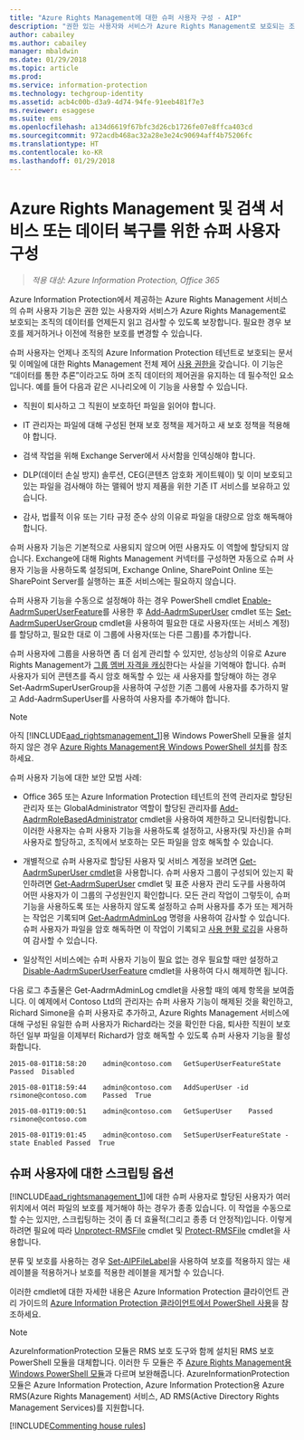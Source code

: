 ```yaml
---
title: "Azure Rights Management에 대한 슈퍼 사용자 구성 - AIP"
description: "권한 있는 사용자와 서비스가 Azure Rights Management로 보호되는 조직의 데이터를 언제든지 읽고 검사할 수 있도록 Azure Information Protection에서 제공하는 Azure Rights Management 서비스의 슈퍼 사용자 기능을 이해하고 구현합니다. 이 기능은 '데이터를 통한 추론'이라고도 하며 조직 데이터의 제어권을 유지하는 데 필수적인 요소입니다."
author: cabailey
ms.author: cabailey
manager: mbaldwin
ms.date: 01/29/2018
ms.topic: article
ms.prod: 
ms.service: information-protection
ms.technology: techgroup-identity
ms.assetid: acb4c00b-d3a9-4d74-94fe-91eeb481f7e3
ms.reviewer: esaggese
ms.suite: ems
ms.openlocfilehash: a134d6619f67bfc3d26cb1726fe07e8ffca403cd
ms.sourcegitcommit: 972acdb468ac32a28e3e24c90694aff4b75206fc
ms.translationtype: HT
ms.contentlocale: ko-KR
ms.lasthandoff: 01/29/2018
---
```

# <a name="configuring-super-users-for-azure-rights-management-and-discovery-services-or-data-recovery"></a>Azure Rights Management 및 검색 서비스 또는 데이터 복구를 위한 슈퍼 사용자 구성

>*적용 대상: Azure Information Protection, Office 365*

Azure Information Protection에서 제공하는 Azure Rights Management 서비스의 슈퍼 사용자 기능은 권한 있는 사용자와 서비스가 Azure Rights Management로 보호되는 조직의 데이터를 언제든지 읽고 검사할 수 있도록 보장합니다. 필요한 경우 보호를 제거하거나 이전에 적용한 보호를 변경할 수 있습니다. 

슈퍼 사용자는 언제나 조직의 Azure Information Protection 테넌트로 보호되는 문서 및 이메일에 대한 Rights Management 전체 제어 [사용 권한을](configure-usage-rights.md) 갖습니다. 이 기능은 “데이터를 통한 추론”이라고도 하며 조직 데이터의 제어권을 유지하는 데 필수적인 요소입니다. 예를 들어 다음과 같은 시나리오에 이 기능을 사용할 수 있습니다.

- 직원이 퇴사하고 그 직원이 보호하던 파일을 읽어야 합니다.

- IT 관리자는 파일에 대해 구성된 현재 보호 정책을 제거하고 새 보호 정책을 적용해야 합니다.

- 검색 작업을 위해 Exchange Server에서 사서함을 인덱싱해야 합니다.

- DLP(데이터 손실 방지) 솔루션, CEG(콘텐츠 암호화 게이트웨이) 및 이미 보호되고 있는 파일을 검사해야 하는 맬웨어 방지 제품을 위한 기존 IT 서비스를 보유하고 있습니다.

- 감사, 법률적 이유 또는 기타 규정 준수 상의 이유로 파일을 대량으로 암호 해독해야 합니다.

슈퍼 사용자 기능은 기본적으로 사용되지 않으며 어떤 사용자도 이 역할에 할당되지 않습니다. Exchange에 대해 Rights Management 커넥터를 구성하면 자동으로 슈퍼 사용자 기능을 사용하도록 설정되며, Exchange Online, SharePoint Online 또는 SharePoint Server를 실행하는 표준 서비스에는 필요하지 않습니다.

슈퍼 사용자 기능을 수동으로 설정해야 하는 경우 PowerShell cmdlet [Enable-AadrmSuperUserFeature](/powershell/aadrm/vlatest/enable-aadrmsuperuserfeature)를 사용한 후 [Add-AadrmSuperUser](/powershell/aadrm/vlatest/add-aadrmsuperuser) cmdlet 또는 [Set-AadrmSuperUserGroup](/powershell/aadrm/vlatest/set-aadrmsuperusergroup) cmdlet을 사용하여 필요한 대로 사용자(또는 서비스 계정)를 할당하고, 필요한 대로 이 그룹에 사용자(또는 다른 그룹)를 추가합니다. 

슈퍼 사용자에 그룹을 사용하면 좀 더 쉽게 관리할 수 있지만, 성능상의 이유로 Azure Rights Management가 [그룹 멤버 자격을 캐싱](../plan-design/prepare.md#group-membership-caching-by-azure-information-protection)한다는 사실을 기억해야 합니다. 슈퍼 사용자가 되어 콘텐츠를 즉시 암호 해독할 수 있는 새 사용자를 할당해야 하는 경우 Set-AadrmSuperUserGroup을 사용하여 구성한 기존 그룹에 사용자를 추가하지 말고 Add-AadrmSuperUser를 사용하여 사용자를 추가해야 합니다.

> [!NOTE]
> 아직 [!INCLUDE[aad_rightsmanagement_1](../includes/aad_rightsmanagement_1_md.md)]용 Windows PowerShell 모듈을 설치하지 않은 경우 [Azure Rights Management용 Windows PowerShell 설치](install-powershell.md)를 참조하세요.

슈퍼 사용자 기능에 대한 보안 모범 사례:

- Office 365 또는 Azure Information Protection 테넌트의 전역 관리자로 할당된 관리자 또는 GlobalAdministrator 역할이 할당된 관리자를 [Add-AadrmRoleBasedAdministrator](/powershell/module/aadrm/add-aadrmrolebasedadministrator) cmdlet을 사용하여 제한하고 모니터링합니다. 이러한 사용자는 슈퍼 사용자 기능을 사용하도록 설정하고, 사용자(및 자신)을 슈퍼 사용자로 할당하고, 조직에서 보호하는 모든 파일을 암호 해독할 수 있습니다.

- 개별적으로 슈퍼 사용자로 할당된 사용자 및 서비스 계정을 보려면 [Get-AadrmSuperUser cmdlet](/powershell/module/aadrm/get-aadrmsuperuser)을 사용합니다. 슈퍼 사용자 그룹이 구성되어 있는지 확인하려면 [Get-AadrmSuperUser](/powershell/module/aadrm/get-aadrmsuperusergroup) cmdlet 및 표준 사용자 관리 도구를 사용하여 어떤 사용자가 이 그룹의 구성원인지 확인합니다. 모든 관리 작업이 그렇듯이, 슈퍼 기능을 사용하도록 또는 사용하지 않도록 설정하고 슈퍼 사용자를 추가 또는 제거하는 작업은 기록되며 [Get-AadrmAdminLog](/powershell/module/aadrm/get-aadrmadminlog) 명령을 사용하여 감사할 수 있습니다. 슈퍼 사용자가 파일을 암호 해독하면 이 작업이 기록되고 [사용 현황 로깅](log-analyze-usage.md)을 사용하여 감사할 수 있습니다.

- 일상적인 서비스에는 슈퍼 사용자 기능이 필요 없는 경우 필요할 때만 설정하고 [Disable-AadrmSuperUserFeature](/powershell/module/aadrm/disable-aadrmsuperuserfeature) cmdlet을 사용하여 다시 해제하면 됩니다.

다음 로그 추출물은 Get-AadrmAdminLog cmdlet을 사용할 때의 예제 항목을 보여줍니다. 이 예제에서 Contoso Ltd의 관리자는 슈퍼 사용자 기능이 해제된 것을 확인하고, Richard Simone을 슈퍼 사용자로 추가하고, Azure Rights Management 서비스에 대해 구성된 유일한 슈퍼 사용자가 Richard라는 것을 확인한 다음, 퇴사한 직원이 보호하던 일부 파일을 이제부터 Richard가 암호 해독할 수 있도록 슈퍼 사용자 기능을 활성화합니다.

`2015-08-01T18:58:20    admin@contoso.com   GetSuperUserFeatureState    Passed  Disabled`

`2015-08-01T18:59:44    admin@contoso.com   AddSuperUser -id rsimone@contoso.com    Passed  True`

`2015-08-01T19:00:51    admin@contoso.com   GetSuperUser    Passed  rsimone@contoso.com`

`2015-08-01T19:01:45    admin@contoso.com   SetSuperUserFeatureState -state Enabled Passed  True`

## <a name="scripting-options-for-super-users"></a>슈퍼 사용자에 대한 스크립팅 옵션
[!INCLUDE[aad_rightsmanagement_1](../includes/aad_rightsmanagement_1_md.md)]에 대한 슈퍼 사용자로 할당된 사용자가 여러 위치에서 여러 파일의 보호를 제거해야 하는 경우가 종종 있습니다. 이 작업을 수동으로 할 수는 있지만, 스크립팅하는 것이 좀 더 효율적(그리고 종종 더 안정적)입니다. 이렇게 하려면 필요에 따라 [Unprotect-RMSFile](/powershell/module/azureinformationprotection/unprotect-rmsfile) cmdlet 및 [Protect-RMSFile](/powershell/module/azureinformationprotection/protect-rmsfile) cmdlet을 사용합니다. 

분류 및 보호를 사용하는 경우 [Set-AIPFileLabel](/powershell/module/azureinformationprotection/set-aipfilelabel)을 사용하여 보호를 적용하지 않는 새 레이블을 적용하거나 보호를 적용한 레이블을 제거할 수 있습니다. 

이러한 cmdlet에 대한 자세한 내용은 Azure Information Protection 클라이언트 관리 가이드의 [Azure Information Protection 클라이언트에서 PowerShell 사용](../rms-client/client-admin-guide-powershell.md)을 참조하세요.

> [!NOTE]
> AzureInformationProtection 모듈은 RMS 보호 도구와 함께 설치된 RMS 보호 PowerShell 모듈을 대체합니다. 이러한 두 모듈은 주 [Azure Rights Management용 Windows PowerShell 모듈](administer-powershell.md)과 다르며 보완해줍니다. AzureInformationProtection 모듈은 Azure Information Protection, Azure Information Protection용 Azure RMS(Azure Rights Management) 서비스, AD RMS(Active Directory Rights Management Services)를 지원합니다.

[!INCLUDE[Commenting house rules](../includes/houserules.md)]

